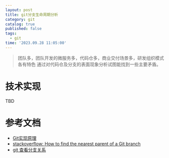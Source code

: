 ```yaml
---
layout: post
title: git分支生命周期分析
category: git
catalog: true
published: false
tags:
  - git
time: '2023.09.28 11:05:00'
---
```


> 团队多，团队开发的微服务多，代码仓多，商业交付场景多，研发组织模式各有特色
> 通过对代码仓及分支的表面现象分析试图能找到一些主要矛盾。

# 技术实现
TBD

# 参考文档
- [Git实现原理](https://huweicai.com/git-implementation/#:~:text=Git%20%E6%98%AF%E4%B8%80%E4%B8%AA%E5%9F%BA%E4%BA%8E%E5%BF%AB%E7%85%A7,%E6%9C%89%E4%B8%80%E5%88%B0%E5%A4%9A%E4%B8%AAparent)
- [stackoverflow: How to find the nearest parent of a Git branch](https://stackoverflow.com/questions/3161204/how-to-find-the-nearest-parent-of-a-git-branch)
- [git 查看分支关系](https://juejin.cn/s/git%20%E6%9F%A5%E7%9C%8B%E5%88%86%E6%94%AF%E5%85%B3%E7%B3%BB)